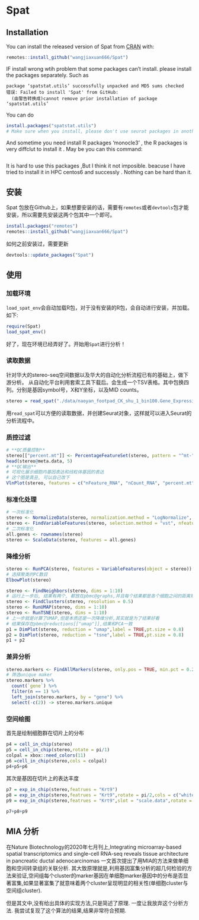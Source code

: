 
<!-- README.md is generated from README.Rmd. Please edit that file -->

# Spat

<!-- badges: start -->
<!-- badges: end -->

## Installation

You can install the released version of Spat from
[CRAN](https://CRAN.R-project.org) with:

``` r
remotes::install_github("wangjiaxuan666/Spat")
```

IF install wrong wtih problem that some packages can’t install. please
install the packages separately. Such as

    package ‘spatstat.utils’ successfully unpacked and MD5 sums checked
    错误: Failed to install 'Spat' from GitHub:
      (由警告转换成)cannot remove prior installation of package ‘spatstat.utils’

You can do

``` r
install.packages("spatstat.utils")
# Make sure when you install, please don't use seurat packages in another R terminal
```

And sometime you need install R packages ‘monocle3’ , the R packages is
very diffclut to install it . May be you can this command:

``` r
```

It is hard to use this packages ,But I think it not imposible. beacuse I
have tried to install it in HPC centos6 and successly . Nothing can be
hard than it.

## 安装

Spat
包放在Github上，如果想要安装的话，需要有`remotes`或者`devtools`包才能安装，所以需要先安装这两个包其中一个即可。

``` r
install.packages("remotes")
remotes::install_github("wangjiaxuan666/Spat")
```

如何之前安装过，需要更新

``` r
devtools::update_packages("Spat")
```

## 使用

### 加载环境

`load_spat_env`会自动加载R包，对于没有安装的R包，会自动进行安装，并加载。如下:

``` r
require(Spat)
load_spat_env()
```

好了，现在环境已经弄好了。开始用`Spat`进行分析！

### 读取数据

针对华大的stereo-seq空间数据以及华大的自动化分析流程已有的基础上，做下游分析。
从自动化平台利用套索工具下载后。会生成一个TSV表格。其中包换四列。分别是基因symbol号，X和Y坐标，以及MID
counts。

``` r
stereo = read_spat("./data/naoyan_footpad_CK_shu_1_bin100.Gene_Expression_table.tsv")
```

用`read_spat`可以方便的读取数据，并创建Seurat对象，这样就可以进入Seurat的分析流程中。

### 质控过滤

``` r
# **QC质量控制**
stereo[["percent.mt"]] <- PercentageFeatureSet(stereo, pattern = "^mt-")
head(stereo@meta.data, 5)
# **QC输出**
# 可视化展示细胞内基因表达和线粒体基因的表达
# 这个图是真丑, 可以自己改下
VlnPlot(stereo, features = c("nFeature_RNA", "nCount_RNA", "percent.mt"), ncol = 3,cols = "#EB4B17")
```

### 标准化处理

``` r
# 一次标准化
stereo <- NormalizeData(stereo, normalization.method = "LogNormalize", scale.factor = 10000)
stereo <- FindVariableFeatures(stereo, selection.method = "vst", nfeatures = 2000)
# 二次标准化
all.genes <- rownames(stereo)
stereo <- ScaleData(stereo, features = all.genes)
```

### 降维分析

``` r
stereo <- RunPCA(stereo, features = VariableFeatures(object = stereo))
# 选择聚类的PC数目
ElbowPlot(stereo)
```

``` r
stereo <- FindNeighbors(stereo, dims = 1:10)
# 运行上一步后, 结果有两个, 都放在pbmc@graphs,并且每个结果都是各个细胞之间的距离矩阵
stereo <- FindClusters(stereo, resolution = 0.5)
stereo <- RunUMAP(stereo, dims = 1:10)
stereo <- RunTSNE(stereo, dims = 1:10)
# 上一步就是计算了UMAP,但是本质还是一次降维分析,其实就是为了结果好看
# 结果保存在pbmc@reductions[["umap"]],结果和PCA一致
p1 = DimPlot(stereo, reduction = "umap",label = TRUE,pt.size = 0.8)
p2 = DimPlot(stereo, reduction = "tsne",label = TRUE,pt.size = 0.8)
p1 + p2
```

### 差异分析

``` r
stereo.markers <- FindAllMarkers(stereo, only.pos = TRUE, min.pct = 0.25, logfc.threshold = 0.25)
# 筛选unique maker
stereo.markers %>% 
  count(`gene`) %>% 
  filter(n == 1) %>% 
  left_join(stereo.markers, by = "gene") %>%
  select(-c(2)) -> stereo.markers.unique
```

### 空间绘图

首先是绘制细胞群在切片上的分布

``` r
p4 = cell_in_chip(stereo)
p5 = cell_in_chip(stereo,rotate = pi/1)
colpal = xbox::need_colors(11)
p6 =cell_in_chip(stereo,cols = colpal)
p4+p5+p6
```

其次是基因在切片上的表达丰度

``` r
p7 = exp_in_chip(stereo,featrues = "Krt9")
p8 = exp_in_chip(stereo,featrues = "Krt9",rotate = pi/2,cols = c("white","red","black"))
p9 = exp_in_chip(stereo,featrues = "Krt9",slot = "scale.data",rotate = pi/2,cols = c("white","red","black"))

p7+p8+p9
```

## MIA 分析

在Nature Biotechnology的2020年七月刊上,Integrating microarray-based
spatial transcriptomics and single-cell RNA-seq reveals tissue
architecture in pancreatic ductal adenocarcinomas
一文首次提出了用MIA的方法来做单细胞和空间转录组的关联分析.
其大致原理就是,利用基因富集分析的超几何检验的方法来验证,空间组每个cluster的marker基因在单细胞marker基因中的分布是否显著富集,如果显著富集了就意味着两个cluster呈现明显的相关性(单细胞cluster与空间组cluster).

但是其文中,没有给出具体的实现方法,只是简述了原理.
一度让我放弃这个分析方法. 我尝试复现了这个算法的结果,结果非常符合预期.
